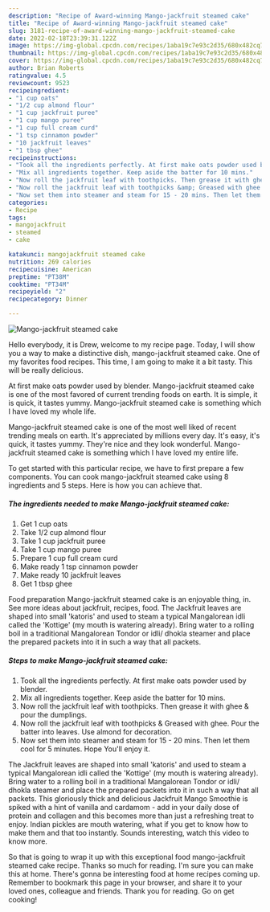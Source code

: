 ```yaml
---
description: "Recipe of Award-winning Mango-jackfruit steamed cake"
title: "Recipe of Award-winning Mango-jackfruit steamed cake"
slug: 3181-recipe-of-award-winning-mango-jackfruit-steamed-cake
date: 2022-02-18T23:39:31.122Z
image: https://img-global.cpcdn.com/recipes/1aba19c7e93c2d35/680x482cq70/mango-jackfruit-steamed-cake-recipe-main-photo.jpg
thumbnail: https://img-global.cpcdn.com/recipes/1aba19c7e93c2d35/680x482cq70/mango-jackfruit-steamed-cake-recipe-main-photo.jpg
cover: https://img-global.cpcdn.com/recipes/1aba19c7e93c2d35/680x482cq70/mango-jackfruit-steamed-cake-recipe-main-photo.jpg
author: Brian Roberts
ratingvalue: 4.5
reviewcount: 9523
recipeingredient:
- "1 cup oats"
- "1/2 cup almond flour"
- "1 cup jackfruit puree"
- "1 cup mango puree"
- "1 cup full cream curd"
- "1 tsp cinnamon powder"
- "10 jackfruit leaves"
- "1 tbsp ghee"
recipeinstructions:
- "Took all the ingredients perfectly. At first make oats powder used by blender."
- "Mix all ingredients together. Keep aside the batter for 10 mins."
- "Now roll the jackfruit leaf with toothpicks. Then grease it with ghee &amp; pour the dumplings."
- "Now roll the jackfruit leaf with toothpicks &amp; Greased with ghee. Pour the batter into leaves. Use almond for decoration."
- "Now set them into steamer and steam for 15 - 20 mins. Then let them cool for 5 minutes. Hope You&#39;ll enjoy it."
categories:
- Recipe
tags:
- mangojackfruit
- steamed
- cake

katakunci: mangojackfruit steamed cake 
nutrition: 269 calories
recipecuisine: American
preptime: "PT38M"
cooktime: "PT34M"
recipeyield: "2"
recipecategory: Dinner

---
```



![Mango-jackfruit steamed cake](https://img-global.cpcdn.com/recipes/1aba19c7e93c2d35/680x482cq70/mango-jackfruit-steamed-cake-recipe-main-photo.jpg)

Hello everybody, it is Drew, welcome to my recipe page. Today, I will show you a way to make a distinctive dish, mango-jackfruit steamed cake. One of my favorites food recipes. This time, I am going to make it a bit tasty. This will be really delicious.

At first make oats powder used by blender. Mango-jackfruit steamed cake is one of the most favored of current trending foods on earth. It is simple, it is quick, it tastes yummy. Mango-jackfruit steamed cake is something which I have loved my whole life.

Mango-jackfruit steamed cake is one of the most well liked of recent trending meals on earth. It's appreciated by millions every day. It's easy, it's quick, it tastes yummy. They're nice and they look wonderful. Mango-jackfruit steamed cake is something which I have loved my entire life.


To get started with this particular recipe, we have to first prepare a few components. You can cook mango-jackfruit steamed cake using 8 ingredients and 5 steps. Here is how you can achieve that.

<!--inarticleads1-->

##### The ingredients needed to make Mango-jackfruit steamed cake:

1. Get 1 cup oats
1. Take 1/2 cup almond flour
1. Take 1 cup jackfruit puree
1. Take 1 cup mango puree
1. Prepare 1 cup full cream curd
1. Make ready 1 tsp cinnamon powder
1. Make ready 10 jackfruit leaves
1. Get 1 tbsp ghee


Food preparation Mango-jackfruit steamed cake is an enjoyable thing, in. See more ideas about jackfruit, recipes, food. The Jackfruit leaves are shaped into small &#39;katoris&#39; and used to steam a typical Mangalorean idli called the &#39;Kottige&#39; (my mouth is watering already). Bring water to a rolling boil in a traditional Mangalorean Tondor or idli/ dhokla steamer and place the prepared packets into it in such a way that all packets. 

<!--inarticleads2-->

##### Steps to make Mango-jackfruit steamed cake:

1. Took all the ingredients perfectly. At first make oats powder used by blender.
1. Mix all ingredients together. Keep aside the batter for 10 mins.
1. Now roll the jackfruit leaf with toothpicks. Then grease it with ghee &amp; pour the dumplings.
1. Now roll the jackfruit leaf with toothpicks &amp; Greased with ghee. Pour the batter into leaves. Use almond for decoration.
1. Now set them into steamer and steam for 15 - 20 mins. Then let them cool for 5 minutes. Hope You&#39;ll enjoy it.


The Jackfruit leaves are shaped into small &#39;katoris&#39; and used to steam a typical Mangalorean idli called the &#39;Kottige&#39; (my mouth is watering already). Bring water to a rolling boil in a traditional Mangalorean Tondor or idli/ dhokla steamer and place the prepared packets into it in such a way that all packets. This gloriously thick and delicious Jackfruit Mango Smoothie is spiked with a hint of vanilla and cardamom - add in your daily dose of protein and collagen and this becomes more than just a refreshing treat to enjoy. Indian pickles are mouth watering, what if you get to know how to make them and that too instantly. Sounds interesting, watch this video to know more. 

So that is going to wrap it up with this exceptional food mango-jackfruit steamed cake recipe. Thanks so much for reading. I'm sure you can make this at home. There's gonna be interesting food at home recipes coming up. Remember to bookmark this page in your browser, and share it to your loved ones, colleague and friends. Thank you for reading. Go on get cooking!

